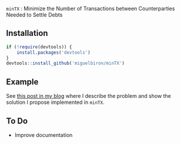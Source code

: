 `minTX` : Minimize the Number of Transactions between Counterparties Needed to Settle Debts

## Installation

```r
if (!require(devtools)) {
    install.packages('devtools')
}
devtools::install_github('miguelbiron/minTX')
```

## Example

See [this post in my blog](https://miguelbiron.github.io/2018/02/09/simplifying-payments-with-linear-programming/) where I describe the problem and show the solution I propose implemented in `minTX`.

## To Do

- Improve documentation
